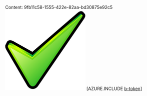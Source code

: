 Content: 9fb11c58-1555-422e-82aa-bd30875e92c5![image](4a59a0a9-2314-45c5-ad91-5cf71d66079c.png)
[AZURE.INCLUDE [b-token](438472ce-d7a5-4866-9014-96eeba5143a0.md)]
